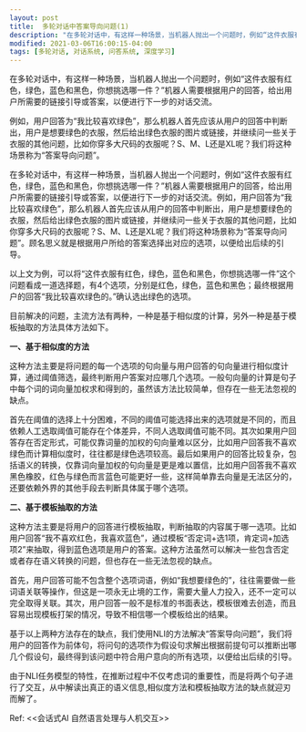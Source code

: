 ```yaml
---
layout: post
title:  多轮对话中答案导向问题(1)
description: "在多轮对话中，有这样一种场景，当机器人抛出一个问题时，例如“这件衣服有红色，绿色，蓝色和黑色，你想挑选哪一件？”机器人需要根据用户的回答，给出用户所需要的链接引导或答案，以便进行下一步的对话交流。"
modified: 2021-03-06T16:00:15-04:00
tags: [多轮对话, 对话系统, 问答系统, 深度学习]
---
```


在多轮对话中，有这样一种场景，当机器人抛出一个问题时，例如“这件衣服有红色，绿色，蓝色和黑色，你想挑选哪一件？”机器人需要根据用户的回答，给出用户所需要的链接引导或答案，以便进行下一步的对话交流。

<!-- more -->

例如，用户回答为“我比较喜欢绿色”，那么机器人首先应该从用户的回答中判断出，用户是想要绿色的衣服，然后给出绿色衣服的图片或链接，并继续问一些关于衣服的其他问题，比如你穿多大尺码的衣服呢？S、M、L还是XL呢？我们将这种场景称为“答案导向问题”。

在多轮对话中，有这样一种场景，当机器人抛出一个问题时，例如“这件衣服有红色，绿色，蓝色和黑色，你想挑选哪一件？”机器人需要根据用户的回答，给出用户所需要的链接引导或答案，以便进行下一步的对话交流。例如，用户回答为“我比较喜欢绿色”，那么机器人首先应该从用户的回答中判断出，用户是想要绿色的衣服，然后给出绿色衣服的图片或链接，并继续问一些关于衣服的其他问题，比如你穿多大尺码的衣服呢？S、M、L还是XL呢？我们将这种场景称为“答案导向问题”。顾名思义就是根据用户所给的答案选择出对应的选项，以便给出后续的引导。

以上文为例，可以将“这件衣服有红色，绿色，蓝色和黑色，你想挑选哪一件”这个问题看成一道选择题，有4个选项，分别是红色，绿色，蓝色和黑色；最终根据用户的回答“我比较喜欢绿色的。”确认选出绿色的选项。

目前解决的问题，主流方法有两种，一种是基于相似度的计算，另外一种是基于模板抽取的方法具体方法如下。

**一、基于相似度的方法**


这种方法主要是将问题的每一个选项的句向量与用户回答的句向量进行相似度计算，通过阈值筛选，最终判断用户答案对应哪几个选项。一般句向量的计算是句子中每个词的词向量加权求和得到的，虽然该方法比较简单，但存在一些无法忽视的缺点。

首先在阈值的选择上十分困难，不同的阈值可能选择出来的选项就是不同的，而且依赖人工选取阈值可能存在个体差异，不同人选取阈值可能不同。其次如果用户回答存在否定形式，可能仅靠词量的加权的句向量难以区分，比如用户回答我不喜欢绿色而计算相似度时，往往都是绿色选项较高。最后如果用户的回答比较复杂，包括语义的转换，仅靠词向量加权的句向量是更是难以置信，比如用户回答我不喜欢黑色橡胶，红色与绿色而言蓝色可能更好一些，这样简单靠去向量是无法区分的，还要依赖外界的其他手段去判断具体属于哪个选项。



**二、基于模板抽取的方法**


这种方法主要是将用户的回答进行模板抽取，判断抽取的内容属于哪一选项。比如用户回答“我不喜欢红色，我喜欢蓝色”，通过模板“否定词+选1项，肯定词+加选项2”来抽取，得到蓝色选项是用户的答案。这种方法虽然可以解决一些包含否定或者存在语义转换的问题，但也存在一些无法忽视的缺点。

首先，用户回答可能不包含整个选项词语，例如“我想要绿色的”，往往需要做一些词语关联等操作，但这是一项永无止境的工作，需要大量人力投入，还不一定可以完全取得关联。其次，用户回答一般不是标准的书面表达，模板很难去创造，而且容易出现模板打架的情况，导致不相信哪一个模板给出的结果。

基于以上两种方法存在的缺点，我们使用NLI的方法解决“答案导向问题”，我们将用户的回答作为前体句，将问句的选项作为假设句求解出根据前提句可以推断出哪几个假设句，最终得到该问题中符合用户意向的所有选项，以便给出后续的引导。

由于NLI任务模型的特性，在推断过程中不仅考虑词的重要性，而是将两个句子进行了交互，从中解读出真正的语义信息,相似度方法和模板抽取方法的缺点就迎刃而解了。



Ref: <<会话式AI 自然语言处理与人机交互>>
